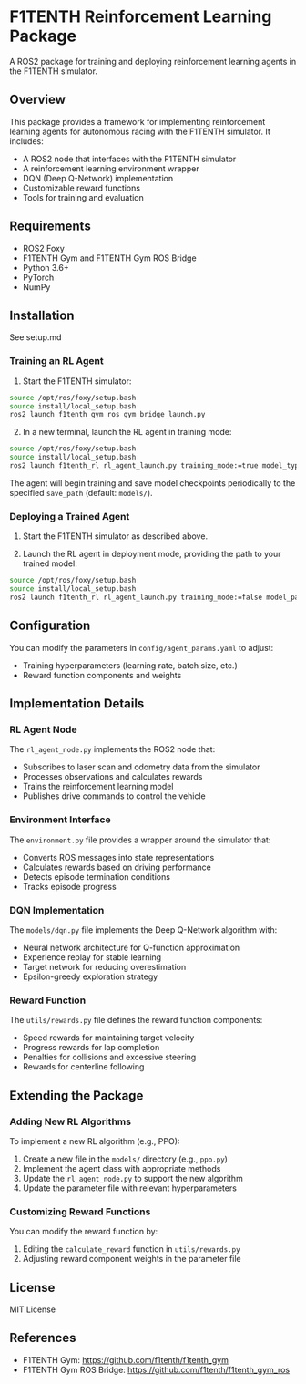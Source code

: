 # F1TENTH Reinforcement Learning Package

A ROS2 package for training and deploying reinforcement learning agents in the F1TENTH simulator.

## Overview

This package provides a framework for implementing reinforcement learning agents for autonomous racing with the F1TENTH simulator. It includes:

- A ROS2 node that interfaces with the F1TENTH simulator
- A reinforcement learning environment wrapper
- DQN (Deep Q-Network) implementation
- Customizable reward functions
- Tools for training and evaluation

## Requirements

- ROS2 Foxy
- F1TENTH Gym and F1TENTH Gym ROS Bridge
- Python 3.6+
- PyTorch
- NumPy

## Installation
See setup.md

### Training an RL Agent

1. Start the F1TENTH simulator:
```bash
source /opt/ros/foxy/setup.bash
source install/local_setup.bash
ros2 launch f1tenth_gym_ros gym_bridge_launch.py
```

2. In a new terminal, launch the RL agent in training mode:
```bash
source /opt/ros/foxy/setup.bash
source install/local_setup.bash
ros2 launch f1tenth_rl rl_agent_launch.py training_mode:=true model_type:=dqn
```

The agent will begin training and save model checkpoints periodically to the specified `save_path` (default: `models/`).

### Deploying a Trained Agent

1. Start the F1TENTH simulator as described above.

2. Launch the RL agent in deployment mode, providing the path to your trained model:
```bash
source /opt/ros/foxy/setup.bash
source install/local_setup.bash
ros2 launch f1tenth_rl rl_agent_launch.py training_mode:=false model_path:=/path/to/your/model.pt
```

## Configuration

You can modify the parameters in `config/agent_params.yaml` to adjust:
- Training hyperparameters (learning rate, batch size, etc.)
- Reward function components and weights

## Implementation Details

### RL Agent Node

The `rl_agent_node.py` implements the ROS2 node that:
- Subscribes to laser scan and odometry data from the simulator
- Processes observations and calculates rewards
- Trains the reinforcement learning model
- Publishes drive commands to control the vehicle

### Environment Interface

The `environment.py` file provides a wrapper around the simulator that:
- Converts ROS messages into state representations
- Calculates rewards based on driving performance
- Detects episode termination conditions
- Tracks episode progress

### DQN Implementation

The `models/dqn.py` file implements the Deep Q-Network algorithm with:
- Neural network architecture for Q-function approximation
- Experience replay for stable learning
- Target network for reducing overestimation
- Epsilon-greedy exploration strategy

### Reward Function

The `utils/rewards.py` file defines the reward function components:
- Speed rewards for maintaining target velocity
- Progress rewards for lap completion
- Penalties for collisions and excessive steering
- Rewards for centerline following

## Extending the Package

### Adding New RL Algorithms

To implement a new RL algorithm (e.g., PPO):
1. Create a new file in the `models/` directory (e.g., `ppo.py`)
2. Implement the agent class with appropriate methods
3. Update the `rl_agent_node.py` to support the new algorithm
4. Update the parameter file with relevant hyperparameters

### Customizing Reward Functions

You can modify the reward function by:
1. Editing the `calculate_reward` function in `utils/rewards.py`
2. Adjusting reward component weights in the parameter file

## License

MIT License

## References

- F1TENTH Gym: https://github.com/f1tenth/f1tenth_gym
- F1TENTH Gym ROS Bridge: https://github.com/f1tenth/f1tenth_gym_ros
